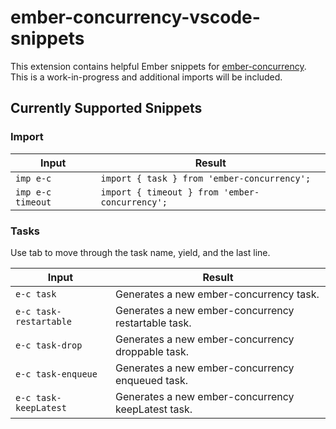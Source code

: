 # ember-concurrency-vscode-snippets

This extension contains helpful Ember snippets for [ember-concurrency](http://ember-concurrency.com/#/docs/introduction). This is a work-in-progress and additional imports will be included.

## Currently Supported Snippets
### Import

Input | Result
--- | ---
`imp e-c` | `import { task } from 'ember-concurrency';`
`imp e-c timeout` | `import { timeout } from 'ember-concurrency';`

### Tasks
Use tab to move through the task name, yield, and the last line.

Input | Result
--- | ---
`e-c task` | Generates a new ember-concurrency task.
`e-c task-restartable` | Generates a new ember-concurrency restartable task.
`e-c task-drop` | Generates a new ember-concurrency droppable task.
`e-c task-enqueue` | Generates a new ember-concurrency enqueued task.
`e-c task-keepLatest` | Generates a new ember-concurrency keepLatest task.